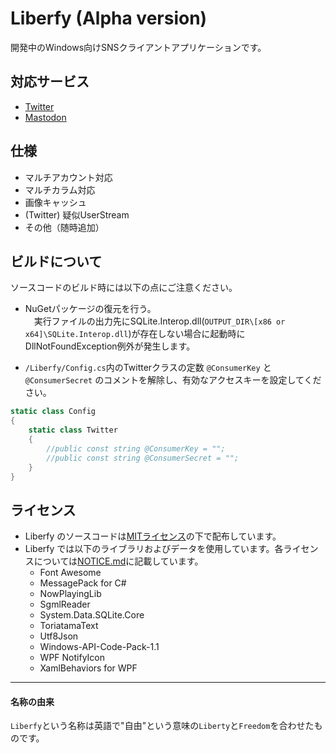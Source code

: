 ﻿# Liberfy (Alpha version)
開発中のWindows向けSNSクライアントアプリケーションです。

## 対応サービス
- [Twitter](https://developer.twitter.com/)
- [Mastodon](https://github.com/tootsuite)
<!-- - [Frost](https://github.com/Frost-Dev/Frost)（予定）-->

## 仕様
- マルチアカウント対応
- マルチカラム対応
- 画像キャッシュ
- (Twitter) 疑似UserStream
- その他（随時追加）

## ビルドについて
ソースコードのビルド時には以下の点にご注意ください。
- NuGetパッケージの復元を行う。  
　実行ファイルの出力先にSQLite.Interop.dll(`OUTPUT_DIR\[x86 or x64]\SQLite.Interop.dll`)が存在しない場合に起動時にDllNotFoundException例外が発生します。

- `/Liberfy/Config.cs`内のTwitterクラスの定数 `@ConsumerKey` と `@ConsumerSecret` のコメントを解除し、有効なアクセスキーを設定してください。  
```csharp:/Liberfy/Config.cs
static class Config
{
    static class Twitter
    {
        //public const string @ConsumerKey = "";
        //public const string @ConsumerSecret = "";
    }
}
```

## ライセンス
- Liberfy のソースコードは[MITライセンス](https://github.com/atst1996/Liberfy/blob/master/LICENSE)の下で配布しています。
- Liberfy では以下のライブラリおよびデータを使用しています。各ライセンスについては[NOTICE.md](https://github.com/atst1996/Liberfy/blob/master/NOTICE.md)に記載しています。
  - Font Awesome
  - MessagePack for C#
  - NowPlayingLib
  - SgmlReader
  - System.Data.SQLite.Core
  - ToriatamaText
  - Utf8Json
  - Windows-API-Code-Pack-1.1
  - WPF NotifyIcon
  - XamlBehaviors for WPF

---

#### 名称の由来
`Liberfy`という名称は英語で"自由"という意味の`Liberty`と`Freedom`を合わせたものです。
